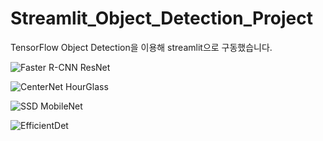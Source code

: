 # Streamlit_Object_Detection_Project

TensorFlow Object Detection을 이용해 streamlit으로 구동했습니다.

![Faster R-CNN ResNet](https://img1.daumcdn.net/thumb/R1280x0/?scode=mtistory2&fname=https%3A%2F%2Fblog.kakaocdn.net%2Fdn%2Fq4tv9%2FbtrptgxMVbn%2Fz0y1a2s0zXFDbgIxsR9r3k%2Fimg.jpg)

![CenterNet HourGlass](https://img1.daumcdn.net/thumb/R1280x0/?scode=mtistory2&fname=https%3A%2F%2Fblog.kakaocdn.net%2Fdn%2FbCWRGf%2FbtrpjvJ1mnb%2FbIMX3wTq9qhcZHKsF1GhB1%2Fimg.jpg)

![SSD MobileNet](https://img1.daumcdn.net/thumb/R1280x0/?scode=mtistory2&fname=https%3A%2F%2Fblog.kakaocdn.net%2Fdn%2FcoopC4%2Fbtrpu53CN3O%2FADs87kKTZwQkYFcidTMK10%2Fimg.jpg)

![EfficientDet](https://img1.daumcdn.net/thumb/R1280x0/?scode=mtistory2&fname=https%3A%2F%2Fblog.kakaocdn.net%2Fdn%2FwsIPi%2Fbtrpmf0YX5M%2FjVhQYfvuoWiSMFftCG0xY1%2Fimg.jpg)

